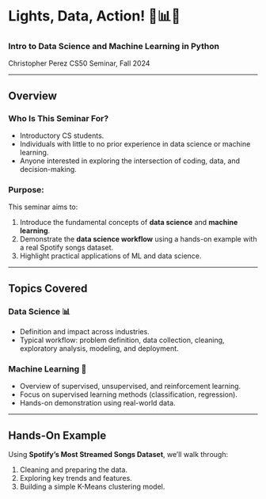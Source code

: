 # Lights, Data, Action! 🎥📊🤖  
### Intro to Data Science and Machine Learning in Python  

Christopher Perez
CS50 Seminar, Fall 2024  

---

## Overview  

### **Who Is This Seminar For?**  
- Introductory CS students.  
- Individuals with little to no prior experience in data science or machine learning.  
- Anyone interested in exploring the intersection of coding, data, and decision-making.  


### **Purpose:**

This seminar aims to:  
1. Introduce the fundamental concepts of **data science** and **machine learning**.  
2. Demonstrate the **data science workflow** using a hands-on example with a real Spotify songs dataset.  
3. Highlight practical applications of ML and data science.  

---

## Topics Covered  

### **Data Science 📊**  
- Definition and impact across industries.  
- Typical workflow: problem definition, data collection, cleaning, exploratory analysis, modeling, and deployment.  

### **Machine Learning 🤖**  
- Overview of supervised, unsupervised, and reinforcement learning.  
- Focus on supervised learning methods (classification, regression).  
- Hands-on demonstration using real-world data.  

---

## Hands-On Example  

Using **Spotify’s Most Streamed Songs Dataset**, we’ll walk through:  
1. Cleaning and preparing the data.  
2. Exploring key trends and features.  
3. Building a simple K-Means clustering model.
